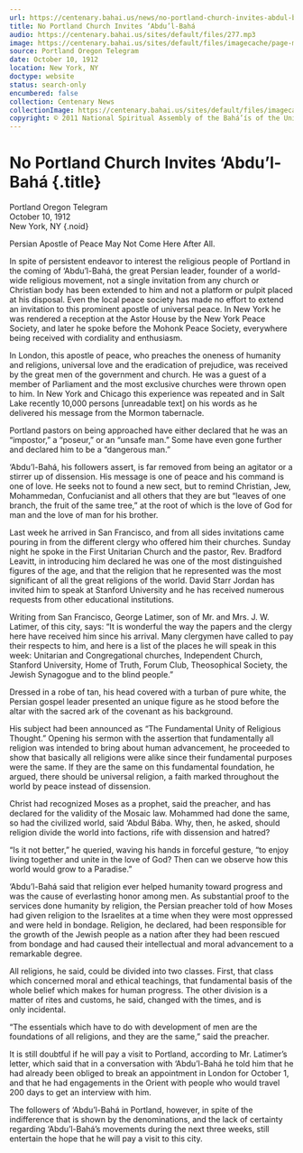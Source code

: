 ```yaml
---
url: https://centenary.bahai.us/news/no-portland-church-invites-abdul-baha
title: No Portland Church Invites ‘Abdu’l-Bahá
audio: https://centenary.bahai.us/sites/default/files/277.mp3
image: https://centenary.bahai.us/sites/default/files/imagecache/page-main-image/images/press_clippings/10-10-1912%20Portland%20Ore%20Telegram%20No%20Portland%20Church%20Invites%20Abdul%20Baha.png
source: Portland Oregon Telegram
date: October 10, 1912
location: New York, NY
doctype: website
status: search-only
encumbered: false
collection: Centenary News
collectionImage: https://centenary.bahai.us/sites/default/files/imagecache/theme-image/main_image/abdulbaha-overview-small_0.jpg
copyright: © 2011 National Spiritual Assembly of the Bahá’ís of the United States
---
```



# No Portland Church Invites ‘Abdu’l-Bahá {.title}

Portland Oregon Telegram  
October 10, 1912  
New York, NY
{.noid}  



Persian Apostle of Peace May Not Come Here After All.

In spite of persistent endeavor to interest the religious people of Portland in the coming of ‘Abdu’l-Bahá, the great Persian leader, founder of a world-wide religious movement, not a single invitation from any church or Christian body has been extended to him and not a platform or pulpit placed at his disposal. Even the local peace society has made no effort to extend an invitation to this prominent apostle of universal peace. In New York he was rendered a reception at the Astor House by the New York Peace Society, and later he spoke before the Mohonk Peace Society, everywhere being received with cordiality and enthusiasm.

In London, this apostle of peace, who preaches the oneness of humanity and religions, universal love and the eradication of prejudice, was received by the great men of the government and church. He was a guest of a member of Parliament and the most exclusive churches were thrown open to him. In New York and Chicago this experience was repeated and in Salt Lake recently 10,000 persons \[unreadable text\] on his words as he delivered his message from the Mormon tabernacle.

Portland pastors on being approached have either declared that he was an “impostor,” a “poseur,” or an “unsafe man.” Some have even gone further and declared him to be a “dangerous man.”

‘Abdu’l-Bahá, his followers assert, is far removed from being an agitator or a stirrer up of dissension. His message is one of peace and his command is one of love. He seeks not to found a new sect, but to remind Christian, Jew, Mohammedan, Confucianist and all others that they are but “leaves of one branch, the fruit of the same tree,” at the root of which is the love of God for man and the love of man for his brother.

Last week he arrived in San Francisco, and from all sides invitations came pouring in from the different clergy who offered him their churches. Sunday night he spoke in the First Unitarian Church and the pastor, Rev. Bradford Leavitt, in introducing him declared he was one of the most distinguished figures of the age, and that the religion that he represented was the most significant of all the great religions of the world. David Starr Jordan has invited him to speak at Stanford University and he has received numerous requests from other educational institutions.

Writing from San Francisco, George Latimer, son of Mr. and Mrs. J. W. Latimer, of this city, says: “It is wonderful the way the papers and the clergy here have received him since his arrival. Many clergymen have called to pay their respects to him, and here is a list of the places he will speak in this week: Unitarian and Congregational churches, Independent Church, Stanford University, Home of Truth, Forum Club, Theosophical Society, the Jewish Synagogue and to the blind people.”

Dressed in a robe of tan, his head covered with a turban of pure white, the Persian gospel leader presented an unique figure as he stood before the altar with the sacred ark of the covenant as his background.

His subject had been announced as “The Fundamental Unity of Religious Thought.” Opening his sermon with the assertion that fundamentally all religion was intended to bring about human advancement, he proceeded to show that basically all religions were alike since their fundamental purposes were the same. If they are the same on this fundamental foundation, he argued, there should be universal religion, a faith marked throughout the world by peace instead of dissension.

Christ had recognized Moses as a prophet, said the preacher, and has declared for the validity of the Mosaic law. Mohammed had done the same, so had the civilized world, said ‘Abdul Bába. Why, then, he asked, should religion divide the world into factions, rife with dissension and hatred?

“Is it not better,” he queried, waving his hands in forceful gesture, “to enjoy living together and unite in the love of God? Then can we observe how this world would grow to a Paradise.”

‘Abdu’l-Bahá said that religion ever helped humanity toward progress and was the cause of everlasting honor among men. As substantial proof to the services done humanity by religion, the Persian preacher told of how Moses had given religion to the Israelites at a time when they were most oppressed and were held in bondage. Religion, he declared, had been responsible for the growth of the Jewish people as a nation after they had been rescued from bondage and had caused their intellectual and moral advancement to a remarkable degree.

All religions, he said, could be divided into two classes. First, that class which concerned moral and ethical teachings, that fundamental basis of the whole belief which makes for human progress. The other division is a matter of rites and customs, he said, changed with the times, and is only incidental.

“The essentials which have to do with development of men are the foundations of all religions, and they are the same,” said the preacher.

It is still doubtful if he will pay a visit to Portland, according to Mr. Latimer’s letter, which said that in a conversation with ‘Abdu’l-Bahá he told him that he had already been obliged to break an appointment in London for October 1, and that he had engagements in the Orient with people who would travel 200 days to get an interview with him.

The followers of ‘Abdu’l-Bahá in Portland, however, in spite of the indifference that is shown by the denominations, and the lack of certainty regarding ‘Abdu’l-Bahá’s movements during the next three weeks, still entertain the hope that he will pay a visit to this city.